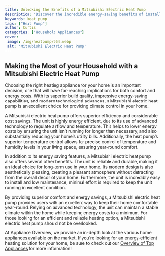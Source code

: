 ```yaml
---
title: Unlocking the Benefits of a Mitsubishi Electric Heat Pump
description: "Discover the incredible energy-saving benefits of installing a Mitsubishi Electric heat pump Learn how to start saving money on your home energy costs with this cost-effective home heating solution"
keywords: heat pump
tags: ["Heat Pump"]
author: Curtis
categories: ["Household Appliances"]
cover: 
 image: /img/heatpump/364.webp
 alt: 'Mitsubishi Electric Heat Pump'
---
```

## Making the Most of your Household with a Mitsubishi Electric Heat Pump
Choosing the right heating appliance for your home is an important decision, one that will have far-reaching implications for both comfort and energy costs. With its superior build quality, impressive energy-saving capabilities, and modern technological advances, a Mitsubishi electric heat pump is an excellent choice for providing climate control in your home.

A Mitsubishi electric heat pump offers superior efficiency and considerable cost savings. The unit is highly energy efficient, due to its use of advanced technology to regulate airflow and temperature. This helps to lower energy costs by ensuring the unit isn’t running for longer than necessary, and also substantially reducing your home’s utility bills. Additionally, the heat pump’s superior temperature control allows for precise control of temperature and humidity levels in your living space, ensuring year-round comfort.

In addition to its energy saving features, a Mitsubishi electric heat pump also offers several other benefits. The unit is reliable and durable, making it an ideal choice for long-term use in your home. Its modern design is also aesthetically pleasing, creating a pleasant atmosphere without detracting from the overall decor of your home. Furthermore, the unit is incredibly easy to install and low maintenance, minimal effort is required to keep the unit running in excellent condition. 

By providing superior comfort and energy savings, a Mitsubishi electric heat pump provides users with an excellent way to keep their home comfortable year-round. Relying on advanced technology, the unit can maintain a stable climate within the home while keeping energy costs to a minimum. For those looking for an efficient and reliable heating option, a Mitsubishi electric heat pump should not be overlooked. 

At Appliance Overview, we provide an in-depth look at the various home appliances available on the market. If you’re looking for an energy-efficient heating solution for your home, be sure to check out our [Overview of Top Appliances](./pages/appliance-overview) for more information!
